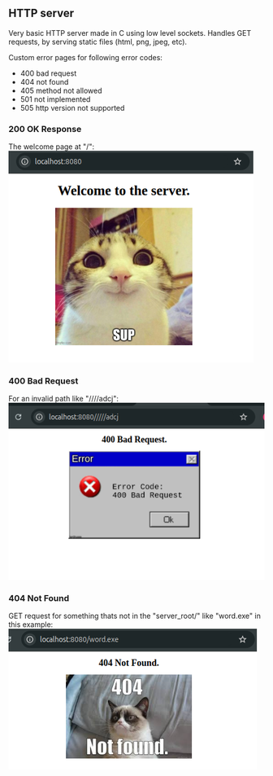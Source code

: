 ## HTTP server
Very basic HTTP server made in C using low level sockets. Handles GET requests, by serving static files (html, png, jpeg, etc).

Custom error pages for following error codes:
- 400 bad request
- 404 not found
- 405 method not allowed
- 501 not implemented
- 505 http version not supported

### 200 OK Response

The welcome page at "/":
![200 OK](assets/response_200_index.png)

### 400 Bad Request

For an invalid path like "////adcj":
![400 Bad Request](assets/response_400_invalid_path.png)

### 404 Not Found

GET request for something thats not in the "server_root/" like "word.exe" in this example:
![404 Not Found](assets/response_404_not_found.png)
